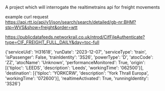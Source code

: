 A project which will interrogate the realtimetrains api for freight movements 

example curl request 
https://api.rtt.io/api/v1/json/search/search/detailed/gb-nr:BHM?stp=WVS&show=freight&order=wtt

 https://publicdatafeeds.networkrail.co.uk/ntrod/CifFileAuthenticate?type=CIF_FREIGHT_FULL_DAILY&day=toc-full


{'serviceUid': 'H31618', 'runDate': '2023-12-07', 'serviceType': 'train', 'isPassenger': False, 'trainIdentity': '3S26',
'powerType': 'D', 'atocCode': 'ZZ', 'atocName': 'Unknown', 'performanceMonitored': True, 'origin': 
[{'tiploc': 'LEEDS', 'description': 'Leeds', 'workingTime': '062500'}], 
'destination': [{'tiploc': 'YORKCRW', 'description': 'York Thrall Europa', 'workingTime': '072600'}], 
'realtimeActivated': True, 'runningIdentity': '3S26'}
